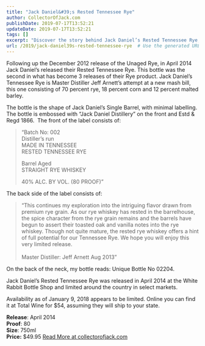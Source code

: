```yaml
---
title: "Jack Daniel&#39;s Rested Tennessee Rye"
author: CollectorOfJack.com
publishDate: 2019-07-17T13:52:21
updateDate: 2019-07-17T13:52:21
tags: []
excerpt: "Discover the story behind Jack Daniel’s Rested Tennessee Rye, a limited release with a unique mash bill, lasting oaky notes, and a smooth 80 proof finish."
url: /2019/jack-daniel39s-rested-tennessee-rye  # Use the generated URL with year
---
```

<p>Following up the December 2012 release of the Unaged Rye, in April 2014 Jack Daniel’s released their Rested Tennessee Rye. This bottle was the second in what has become 3 releases of their Rye product. Jack Daniel’s Tennessee Rye is Master Distiller Jeff Arnett’s attempt at a new mash bill, this one consisting of 70 percent rye, 18 percent corn and 12 percent malted barley. </p><p>The bottle is the shape of Jack Daniel’s Single Barrel, with minimal labelling. The bottle is embossed with “Jack Daniel Distillery” on the front and Estd &amp; Regd 1866.&nbsp; The front of the label consists of:</p><blockquote><p>“Batch No: 002<br />Distiller’s run<br />MADE IN TENNESSEE<br />RESTED TENNESSEE RYE</p><p>Barrel Aged<br />STRAIGHT RYE WHISKEY</p><p>40% ALC. BY VOL. (80 PROOF)”</p></blockquote><p>The back side of the label consists of:</p><blockquote><p>“This continues my exploration into the intriguing flavor drawn from premium rye grain. As our rye whiskey has rested in the barrelhouse, the spice character from the rye grain remains and the barrels have begun to assert their toasted oak and vanilla notes into the rye whiskey. Though not quite mature, the rested rye whiskey offers a hint of full potential for our Tennessee Rye. We hope you will enjoy this very limited release.<br /><br />Master Distiller: Jeff Arnett Aug 2013”</p></blockquote><p>On the back of the neck, my bottle reads: Unique Bottle No 02204.</p><p>Jack Daniel’s Rested Tennessee Rye was released in April 2014 at the White Rabbit Bottle Shop and limited around the country in select markets. </p><p>Availability as of January 9, 2018 appears to be limited. Online you can find it at Total Wine for $54, assuming they will ship to your state.</p><p><strong>Release</strong>: April 2014<br /><strong>Proof</strong>: 80<br /><strong>Size</strong>: 750ml<br /><strong>Price:</strong> $49.95  <a href="https://collectorofjack.com/JackDanielsRestedTennesseeRye">Read More at collectorofjack.com</a>

